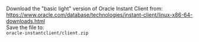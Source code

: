 Download the "basic light" version of Oracle Instant Client from:  
https://www.oracle.com/database/technologies/instant-client/linux-x86-64-downloads.html  
Save the file to:  
`oracle-instantclient/client.zip`
